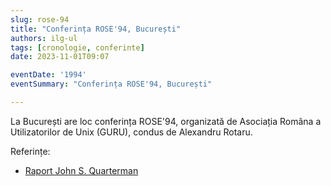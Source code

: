 ```yaml
---
slug: rose-94
title: "Conferința ROSE'94, București"
authors: ilg-ul
tags: [cronologie, conferinte]
date: 2023-11-01T09:07

eventDate: '1994'
eventSummary: "Conferința ROSE'94, București"

---
```


La București are loc conferința ROSE'94, organizată de Asociația Româna
a Utilizatorilor de Unix (GURU), condus de Alexandru Rotaru.

<!-- truncate -->

Referințe:

- [Raport John S. Quarterman](http://linux.punct.info/postrose.html)
